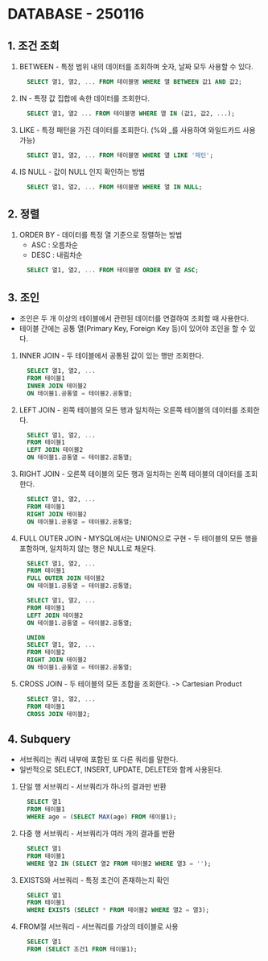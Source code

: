 # DATABASE - 250116

## 1. 조건 조회

  1. BETWEEN
    - 특정 범위 내의 데이터를 조회하며 숫자, 날짜 모두 사용할 수 있다.
        ```SQL
          SELECT 열1, 열2, ... FROM 테이블명 WHERE 열 BETWEEN 값1 AND 값2;
        ```
  
  2. IN
    - 특정 값 집합에 속한 데이터를 조회한다.
        ```SQL
          SELECT 열1, 열2 ... FROM 테이블명 WHERE 열 IN (값1, 값2, ...);
        ```
  
  3. LIKE
    - 특정 패턴을 가진 데이터를 조회한다. (%와 _를 사용하여 와일드카드 사용 가능)
      ```SQL
        SELECT 열1, 열2, ... FROM 테이블명 WHERE 열 LIKE '패턴';
      ```
  
  4. IS NULL
    - 값이 NULL 인지 확인하는 방법
      ```SQL
        SELECT 열1, 열2, ... FROM 테이블명 WHERE 열 IN NULL;
      ```

## 2. 정렬

  1. ORDER BY
    - 데이터를 특정 열 기준으로 정렬하는 방법
      - ASC : 오름차순
      - DESC : 내림차순
      ```SQL
        SELECT 열1, 열2, ... FROM 테이블명 ORDER BY 열 ASC;
      ```

## 3. 조인
  - 조인은 두 개 이상의 테이블에서 관련된 데이터를 연결하여 조회할 때 사용한다.
  - 테이블 간에는 공통 열(Primary Key, Foreign Key 등)이 있어야 조인을 할 수 있다.

  1. INNER JOIN
    - 두 테이블에서 공통된 값이 있는 행만 조회한다.
      ```SQL
        SELECT 열1, 열2, ...
        FROM 테이블1
        INNER JOIN 테이블2
        ON 테이블1.공통열 = 테이블2.공통열;
      ```
  
  2. LEFT JOIN
    - 왼쪽 테이블의 모든 행과 일치하는 오른쪽 테이블의 데이터를 조회한다.
      ```SQL
        SELECT 열1, 열2, ...
        FROM 테이블1
        LEFT JOIN 테이블2
        ON 테이블1.공통열 = 테이블2.공통열;
      ```
  
  3. RIGHT JOIN
    - 오른쪽 테이블의 모든 행과 일치하는 왼쪽 테이블의 데이터를 조회한다.
      ```SQL
        SELECT 열1, 열2, ...
        FROM 테이블1
        RIGHT JOIN 테이블2
        ON 테이블1.공통열 = 테이블2.공통열;
      ```
  
  4. FULL OUTER JOIN - MYSQL에서는 UNION으로 구현
    - 두 테이블의 모든 행을 포함하며, 일치하지 않는 행은 NULL로 채운다.
      ```SQL
        SELECT 열1, 열2, ...
        FROM 테이블1
        FULL OUTER JOIN 테이블2
        ON 테이블1.공통열 = 테이블2.공통열;
      ```
      ```SQL
        SELECT 열1, 열2, ...
        FROM 테이블1
        LEFT JOIN 테이블2
        ON 테이블1.공통열 = 테이블2.공통열;

        UNION
        SELECT 열1, 열2, ...
        FROM 테이블2
        RIGHT JOIN 테이블2
        ON 테이블1.공통열 = 테이블2.공통열;
      ```
  
  5. CROSS JOIN
    - 두 테이블의 모든 조합을 조회한다. -> Cartesian Product
      ```SQL
        SELECT 열1, 열2, ...
        FROM 테이블1
        CROSS JOIN 테이블2;
      ```

## 4. Subquery
  - 서브쿼리는 쿼리 내부에 포함된 또 다른 쿼리를 말한다.
  - 일반적으로 SELECT, INSERT, UPDATE, DELETE와 함께 사용된다.

  1. 단일 행 서브쿼리
    - 서브쿼리가 하나의 결과만 반환
      ```SQL
        SELECT 열1
        FROM 테이블1
        WHERE age = (SELECT MAX(age) FROM 테이블1);
      ```
  
  2. 다중 행 서브쿼리
    - 서브쿼리가 여러 개의 결과를 반환
      ```SQL
        SELECT 열1
        FROM 테이블1
        WHERE 열2 IN (SELECT 열2 FROM 테이블2 WHERE 열3 = '');
      ```
  
  3. EXISTS와 서브쿼리
    - 특정 조건이 존재하는지 확인
      ```SQL
        SELECT 열1
        FROM 테이블1
        WHERE EXISTS (SELECT * FROM 테이블2 WHERE 열2 = 열3);
      ```
  
  4. FROM절 서브쿼리
    - 서브쿼리를 가상의 테이블로 사용
      ```SQL
        SELECT 열1
        FROM (SELECT 조건1 FROM 테이블1);
      ```
